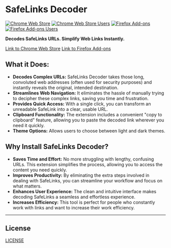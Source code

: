 # SafeLinks Decoder

[![Chrome Web Store](https://img.shields.io/chrome-web-store/v/oelophohfcaoddckjfdoaphaienfpbdg?style=flat-square)](https://chromewebstore.google.com/detail/safelinks-decoder/oelophohfcaoddckjfdoaphaienfpbdg?authuser=0&hl=en)
[![Chrome Web Store Users](https://img.shields.io/chrome-web-store/users/oelophohfcaoddckjfdoaphaienfpbdg?style=flat-square)](https://chromewebstore.google.com/detail/safelinks-decoder/oelophohfcaoddckjfdoaphaienfpbdg?authuser=0&hl=en)
[![Firefox Add-ons](https://img.shields.io/amo/v/safelinks-decoder?style=flat-square)](https://addons.mozilla.org/en-US/firefox/addon/safelinks-decoder/)
[![Firefox Add-ons Users](https://img.shields.io/amo/users/safelinks-decoder?style=flat-square)](https://addons.mozilla.org/en-US/firefox/addon/safelinks-decoder/)

**Decodes SafeLinks URLs. Simplify Web Links Instantly.**

[Link to Chrome Web Store](https://chromewebstore.google.com/detail/safelinks-decoder/oelophohfcaoddckjfdoaphaienfpbdg?authuser=0&hl=en)
[Link to Firefox Add-ons](https://addons.mozilla.org/en-US/firefox/addon/safelinks-decoder/)

## What it Does:

* **Decodes Complex URLs:** SafeLinks Decoder takes those long, convoluted web addresses (often used for security purposes) and instantly reveals the original, intended destination.
* **Streamlines Web Navigation:** It eliminates the hassle of manually trying to decipher these complex links, saving you time and frustration.
* **Provides Quick Access:** With a single click, you can transform an unreadable SafeLink into a clear, usable URL.
* **Clipboard Functionality:** The extension includes a convenient "copy to clipboard" feature, allowing you to paste the decoded link wherever you need it quickly.
* **Theme Options:** Allows users to choose between light and dark themes.

## Why Install SafeLinks Decoder?

* **Saves Time and Effort:** No more struggling with lengthy, confusing URLs. This extension simplifies the process, allowing you to access the content you need quickly.
* **Improves Productivity:** By eliminating the extra steps involved in dealing with SafeLinks, you can streamline your workflow and focus on what matters.
* **Enhances User Experience:** The clean and intuitive interface makes decoding SafeLinks a seamless and effortless experience.
* **Increases Efficiency:** This tool is perfect for people who constantly work with links and want to increase their work efficiency.

---

## License

[LICENSE](LICENSE)
